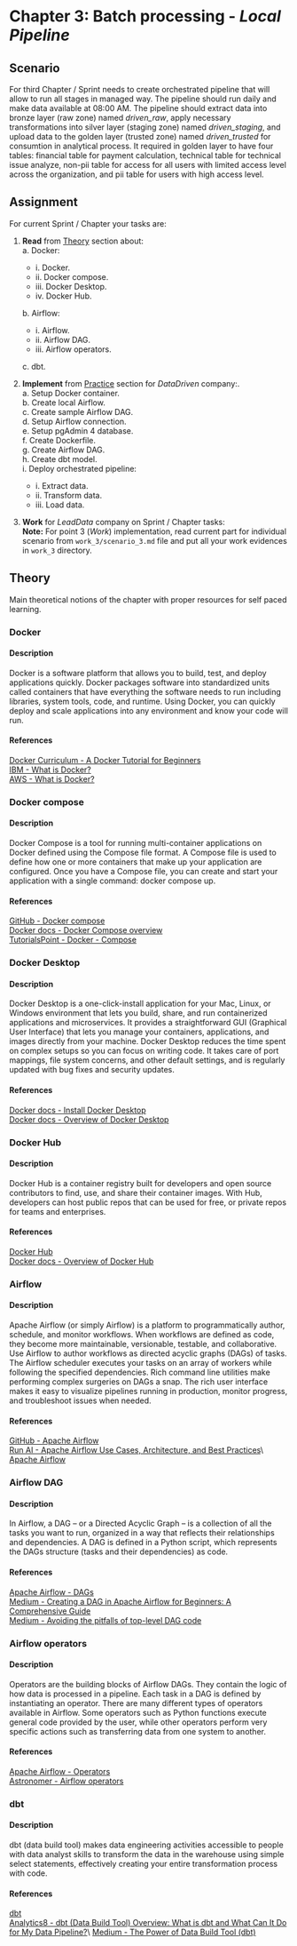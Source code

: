 # **Chapter 3:** Batch processing - *Local Pipeline*

## Scenario
For third Chapter / Sprint needs to create orchestrated pipeline that will allow to run all stages in managed way. The pipeline should run daily and make data available at 08:00 AM. The pipeline should extract data into bronze layer (raw zone) named *driven_raw*, apply necessary transformations into silver layer (staging zone) named *driven_staging*, and upload data to the golden layer (trusted zone) named *driven_trusted* for consumtion in analytical process. It required in golden layer to have four tables: financial table for payment calculation, technical table for technical issue analyze, non-pii table for access for all users with limited access level across the organization, and pii table for users with high access level.

## Assignment
For current Sprint / Chapter your tasks are:
1. **Read** from [Theory](#theory) section about:\
    a. Docker:
    * i. Docker.
    * ii. Docker compose.
    * iii. Docker Desktop.
    * iv. Docker Hub.

    b. Airflow:
    * i. Airflow.
    * ii. Airflow DAG.
    * iii. Airflow operators.

    c. dbt.

2. **Implement** from [Practice](#practice) section for *DataDriven* company:\.\
    a. Setup Docker container.\
    b. Create local Airflow.\
    c. Create sample Airflow DAG.\
    d. Setup Airflow connection.\
    e. Setup pgAdmin 4 database.\
    f. Create Dockerfile.\
    g. Create Airflow DAG.\
    h. Create dbt model.\
    i. Deploy orchestrated pipeline:
    * i. Extract data.
    * ii. Transform data.
    * iii. Load data.
3. **Work** for *LeadData* company on Sprint / Chapter tasks:\
**Note:** For point 3 (*Work*) implementation, read current part for individual scenario from `work_3/scenario_3.md` file and put all your work evidences in `work_3` directory.

## Theory
Main theoretical notions of the chapter with proper resources for self paced learning.

### Docker
#### Description
Docker is a software platform that allows you to build, test, and deploy applications quickly. Docker packages software into standardized units called containers that have everything the software needs to run including libraries, system tools, code, and runtime. Using Docker, you can quickly deploy and scale applications into any environment and know your code will run.
#### References
[Docker Curriculum - A Docker Tutorial for Beginners](https://docker-curriculum.com/)\
[IBM - What is Docker?](https://www.ibm.com/topics/docker)\
[AWS - What is Docker?](https://aws.amazon.com/docker/)

### Docker compose
#### Description
Docker Compose is a tool for running multi-container applications on Docker defined using the Compose file format. A Compose file is used to define how one or more containers that make up your application are configured. Once you have a Compose file, you can create and start your application with a single command: docker compose up.
#### References
[GitHub - Docker compose](https://github.com/docker/compose)\
[Docker docs - Docker Compose overview](https://docs.docker.com/compose/)\
[TutorialsPoint - Docker - Compose](https://www.tutorialspoint.com/docker/docker_compose.htm)

### Docker Desktop
#### Description
Docker Desktop is a one-click-install application for your Mac, Linux, or Windows environment that lets you build, share, and run containerized applications and microservices.
It provides a straightforward GUI (Graphical User Interface) that lets you manage your containers, applications, and images directly from your machine.
Docker Desktop reduces the time spent on complex setups so you can focus on writing code. It takes care of port mappings, file system concerns, and other default settings, and is regularly updated with bug fixes and security updates.
#### References
[Docker docs - Install Docker Desktop](https://docs.docker.com/desktop/install/windows-install/)\
[Docker docs - Overview of Docker Desktop](https://docs.docker.com/desktop/)

### Docker Hub
#### Description
Docker Hub is a container registry built for developers and open source contributors to find, use, and share their container images. With Hub, developers can host public repos that can be used for free, or private repos for teams and enterprises.
#### References
[Docker Hub](https://hub.docker.com/)\
[Docker docs - Overview of Docker Hub](https://docs.docker.com/docker-hub/)

### Airflow
#### Description
Apache Airflow (or simply Airflow) is a platform to programmatically author, schedule, and monitor workflows.
When workflows are defined as code, they become more maintainable, versionable, testable, and collaborative.
Use Airflow to author workflows as directed acyclic graphs (DAGs) of tasks. The Airflow scheduler executes your tasks on an array of workers while following the specified dependencies. Rich command line utilities make performing complex surgeries on DAGs a snap. The rich user interface makes it easy to visualize pipelines running in production, monitor progress, and troubleshoot issues when needed.
#### References
[GitHub - Apache Airflow](https://github.com/apache/airflow)\
[Run AI - Apache Airflow
Use Cases, Architecture, and Best Practices](https://www.run.ai/guides/machine-learning-operations/apache-airflow#:~:text=Apache%20Airflow%20is%20an%20open,be%20easily%20scheduled%20and%20monitored.)\
[Apache Airflow](https://airflow.apache.org/)

### Airflow DAG
#### Description
In Airflow, a DAG – or a Directed Acyclic Graph – is a collection of all the tasks you want to run, organized in a way that reflects their relationships and dependencies. A DAG is defined in a Python script, which represents the DAGs structure (tasks and their dependencies) as code.
#### References
[Apache Airflow - DAGs](https://airflow.apache.org/docs/apache-airflow/stable/core-concepts/dags.html)\
[Medium - Creating a DAG in Apache Airflow for Beginners: A Comprehensive Guide](https://medium.com/apache-airflow/creating-a-dag-in-apache-airflow-for-beginners-a-comprehensive-guide-30a61cf61bea)\
[Medium - Avoiding the pitfalls of top-level DAG code](https://medium.com/apache-airflow/avoiding-the-pitfalls-of-top-level-dag-code-fa480d9e75c6)

### Airflow operators
#### Description
Operators are the building blocks of Airflow DAGs. They contain the logic of how data is processed in a pipeline. Each task in a DAG is defined by instantiating an operator.
There are many different types of operators available in Airflow. Some operators such as Python functions execute general code provided by the user, while other operators perform very specific actions such as transferring data from one system to another.
#### References
[Apache Airflow - Operators](https://airflow.apache.org/docs/apache-airflow/stable/core-concepts/operators.html)\
[Astronomer - Airflow operators](https://www.astronomer.io/docs/learn/what-is-an-operator)

### dbt
#### Description
dbt (data build tool) makes data engineering activities accessible to people with data analyst skills to transform the data in the warehouse using simple select statements, effectively creating your entire transformation process with code.
#### References
[dbt](https://www.getdbt.com/)\
[Analytics8 - dbt (Data Build Tool) Overview: What is dbt and What Can It Do for My Data Pipeline?](https://www.analytics8.com/blog/dbt-overview-what-is-dbt-and-what-can-it-do-for-my-data-pipeline/#:~:text=dbt%20(data%20build%20tool)%20makes,entire%20transformation%20process%20with%20code.)\
[Medium - The Power of Data Build Tool (dbt)](https://medium.com/@nydas/the-power-of-data-build-tool-dbt-6b26dfab5bac)
